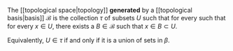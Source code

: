 The [[topological space|topology]] **generated**  by a [[topological basis|basis]] $\mathcal B$ is the collection $\tau$ of subsets $U$ such that for every such that for every $x\in U$, there exists a $B\in \mathcal B$ such that $x\in B\subset U$.

Equivalently, $U\in \tau$ if and only if it is a union of sets in $\beta$. 